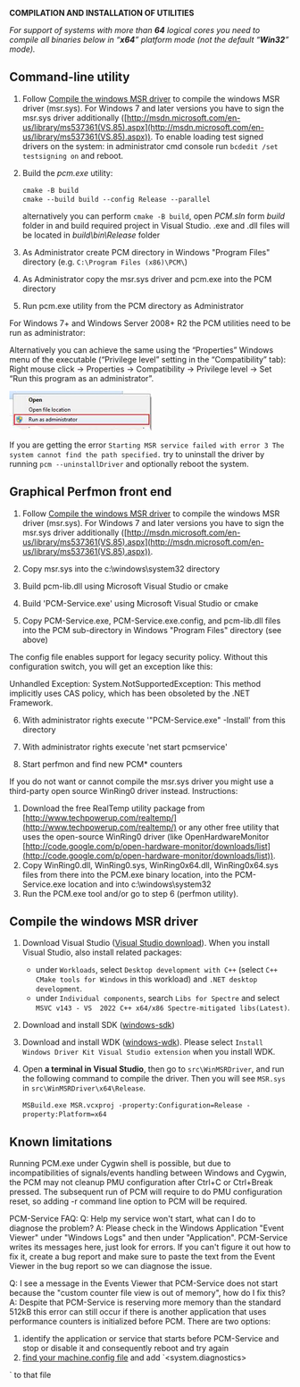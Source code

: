 **COMPILATION AND INSTALLATION OF UTILITIES**

_For support of systems with more than _**_64_**_ logical cores you need to compile all binaries below in “_**_x64_**_” platform mode (not the default “_**_Win32_**_” mode)._

## Command-line utility

1. Follow [Compile the windows MSR driver](#compile-the-windows-msr-driver) to compile the windows MSR driver (msr.sys). For Windows 7 and later versions you have to sign the msr.sys driver additionally ([http://msdn.microsoft.com/en-us/library/ms537361(VS.85).aspx](http://msdn.microsoft.com/en-us/library/ms537361(VS.85).aspx)). To enable loading test signed drivers on the system: in administrator cmd console run `bcdedit /set testsigning on` and reboot.

2. Build the *pcm.exe* utility:
   ```
   cmake -B build
   cmake --build build --config Release --parallel
   ```
   alternatively you can perform `cmake -B build`, open *PCM.sln* form *build* folder in and build required project in Visual Studio.
   .exe and .dll files will be located in *build\bin\Release* folder
3. As Administrator create PCM directory in Windows "Program Files" directory (e.g. `C:\Program Files (x86)\PCM\`)
4. As Administrator copy the msr.sys driver and pcm.exe into the PCM directory
5. Run pcm.exe utility from the PCM directory as Administrator

For Windows 7+ and Windows Server 2008+ R2 the PCM utilities need to be run as administrator:

Alternatively you can achieve the same using the “Properties” Windows menu of the executable (“Privilege level” setting in the “Compatibility” tab): Right mouse click -&gt; Properties -&gt; Compatibility -&gt; Privilege level -&gt; Set “Run this program as an administrator”.

![Screenshot](run-as-administrator.png)

If you are getting the error `Starting MSR service failed with error 3 The system cannot find the path specified.` try to uninstall the driver by running `pcm --uninstallDriver` and optionally reboot the system.

## Graphical Perfmon front end

1. Follow [Compile the windows MSR driver](#compile-the-windows-msr-driver) to compile the windows MSR driver (msr.sys). For Windows 7 and later versions you have to sign the msr.sys driver additionally ([http://msdn.microsoft.com/en-us/library/ms537361(VS.85).aspx](http://msdn.microsoft.com/en-us/library/ms537361(VS.85).aspx)).

2. Copy msr.sys into the c:\windows\system32 directory

3. Build pcm-lib.dll using Microsoft Visual Studio or cmake

4. Build 'PCM-Service.exe' using Microsoft Visual Studio or cmake

5. Copy PCM-Service.exe, PCM-Service.exe.config, and pcm-lib.dll files into the PCM sub-directory in Windows "Program Files" directory (see above)

The config file enables support for legacy security policy. Without this configuration switch, you will get an exception like this:

Unhandled Exception: System.NotSupportedException: This method implicitly uses CAS policy, which has been obsoleted by the .NET Framework.   

6. With administrator rights execute '"PCM-Service.exe" -Install' from this directory

7. With administrator rights execute 'net start pcmservice'

8. Start perfmon and find new PCM\* counters

If you do not want or cannot compile the msr.sys driver you might use a third-party open source WinRing0 driver instead. Instructions:

1. Download the free RealTemp utility package from [http://www.techpowerup.com/realtemp/](http://www.techpowerup.com/realtemp/) or any other free utility that uses the open-source WinRing0 driver (like OpenHardwareMonitor [http://code.google.com/p/open-hardware-monitor/downloads/list](http://code.google.com/p/open-hardware-monitor/downloads/list)).
2. Copy WinRing0.dll, WinRing0.sys, WinRing0x64.dll, WinRing0x64.sys files from there into the PCM.exe binary location, into the PCM-Service.exe location and into c:\windows\system32
3. Run the PCM.exe tool and/or go to step 6 (perfmon utility).

## Compile the windows MSR driver

1. Download Visual Studio ([Visual Studio download](https://visualstudio.microsoft.com/downloads/)).
When you install Visual Studio, also install related packages:
   - under `Workloads`, select `Desktop development with C++` 
(select `C++ CMake tools for Windows` in this workload) and `.NET desktop development`.
   - under `Individual components`, search `Libs for Spectre` and select `MSVC v143 - VS 
2022 C++ x64/x86 Spectre-mitigated libs(Latest)`.

2. Download and install SDK ([windows-sdk](https://developer.microsoft.com/en-us/windows/downloads/windows-sdk/))

3. Download and install WDK ([windows-wdk](https://learn.microsoft.com/en-us/windows-hardware/drivers/download-the-wdk)). Please select `Install Windows Driver Kit Visual Studio extension` when you install WDK.

4. Open **a terminal in Visual Studio**, then go to `src\WinMSRDriver`, and run the following command to compile the driver. Then you will see `MSR.sys` in `src\WinMSRDriver\x64\Release`.
    ```
    MSBuild.exe MSR.vcxproj -property:Configuration=Release -property:Platform=x64
    ```

## Known limitations

Running PCM.exe under Cygwin shell is possible, but due to incompatibilities of signals/events handling between Windows and Cygwin, the PCM may not cleanup PMU configuration after Ctrl+C or Ctrl+Break pressed. The subsequent run of PCM will require to do PMU configuration reset, so adding -r command line option to PCM will be required.

PCM-Service FAQ:
Q: Help my service won't start, what can I do to diagnose the problem?
A: Please check in the Windows Application "Event Viewer" under "Windows Logs" and then under "Application". PCM-Service writes its messages here, just look for errors. If you can't figure it out how to fix it, create a bug report and make sure to paste the text from the Event Viewer in the bug report so we can diagnose the issue.

Q: I see a message in the Events Viewer that PCM-Service does not start because the "custom counter file view is out of memory", how do I fix this?
A: Despite that PCM-Service is reserving more memory than the standard 512kB this error can still occur if there is another application that uses performance counters is initialized before PCM. There are two options:
1. identify the application or service that starts before PCM-Service and stop or disable it and consequently reboot and try again
2. [find your machine.config file](https://stackoverflow.com/questions/2325473/where-is-machine-config) and add
`<system.diagnostics>
<performanceCounters filemappingsize="2097152" />
</system.diagnostics>`
to that file
